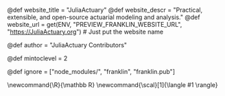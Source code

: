 <!--
Add here global page variables to use throughout your
website.
The website_* must be defined for the RSS to work
-->
@def website_title = "JuliaActuary"
@def website_descr = "Practical, extensible, and open-source actuarial modeling and analysis."
@def website_url = get(ENV, "PREVIEW_FRANKLIN_WEBSITE_URL", "https://JuliaActuary.org") # Just put the website name

@def author = "JuliaActuary Contributors"

@def mintoclevel = 2

<!--
Add here files or directories that should be ignored by Franklin, otherwise
these files might be copied and, if markdown, processed by Franklin which
you might not want. Indicate directories by ending the name with a `/`.
-->
@def ignore = ["node_modules/", "franklin", "franklin.pub"]

<!--
Add here global latex commands to use throughout your
pages. It can be math commands but does not need to be.
For instance:
* \newcommand{\phrase}{This is a long phrase to copy.}
-->
\newcommand{\R}{\mathbb R}
\newcommand{\scal}[1]{\langle #1 \rangle}
